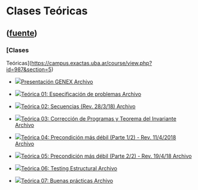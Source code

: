 # Clases Teóricas
([fuente](https://campus.exactas.uba.ar/course/view.php?id=987&section=5))
---
### [Clases
Teóricas](https://campus.exactas.uba.ar/course/view.php?id=987&section=5)

  - [![ ](https://campus.exactas.uba.ar/theme/image.php/aardvark/core/1524752928/f/pdf-24)Presentación GENEX Archivo](https://campus.exactas.uba.ar/mod/resource/view.php?id=60021)

  - [![ ](https://campus.exactas.uba.ar/theme/image.php/aardvark/core/1524752928/f/pdf-24)Teórica 01: Especificación de problemas Archivo](https://campus.exactas.uba.ar/mod/resource/view.php?id=60022)

  - [![ ](https://campus.exactas.uba.ar/theme/image.php/aardvark/core/1524752928/f/pdf-24)Teórica 02: Secuencias (Rev. 28/3/18) Archivo](https://campus.exactas.uba.ar/mod/resource/view.php?id=60325)

  - [![ ](https://campus.exactas.uba.ar/theme/image.php/aardvark/core/1524752928/f/pdf-24)Teórica 03: Corrección de Programas y Teorema del Invariante Archivo](https://campus.exactas.uba.ar/mod/resource/view.php?id=60331)

  - [![ ](https://campus.exactas.uba.ar/theme/image.php/aardvark/core/1524752928/f/pdf-24)Teórica 04: Precondición más débil (Parte 1/2) - Rev. 11/4/2018 Archivo](https://campus.exactas.uba.ar/mod/resource/view.php?id=60534)

  - [![ ](https://campus.exactas.uba.ar/theme/image.php/aardvark/core/1524752928/f/pdf-24)Teórica 05: Precondición más débil (Parte 2/2) - Rev. 19/4/18 Archivo](https://campus.exactas.uba.ar/mod/resource/view.php?id=60536)

  - [![ ](https://campus.exactas.uba.ar/theme/image.php/aardvark/core/1524752928/f/pdf-24)Teórica 06: Testing Estructural Archivo](https://campus.exactas.uba.ar/mod/resource/view.php?id=61086)

  - [![ ](https://campus.exactas.uba.ar/theme/image.php/aardvark/core/1524752928/f/pdf-24)Teórica 07: Buenas prácticas Archivo](https://campus.exactas.uba.ar/mod/resource/view.php?id=61087)

